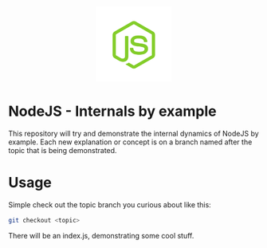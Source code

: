 <div align="center">
    <img src="./asset/nodejs.png" width="30%" height="30%"/>
</div>

# NodeJS - Internals by example

This repository will try and demonstrate the internal dynamics of NodeJS by example. Each new explanation or concept is on a branch named after the topic that is being demonstrated.

# Usage

Simple check out the topic branch you curious about like this:

```sh
git checkout <topic>
```

There will be an index.js, demonstrating some cool stuff.